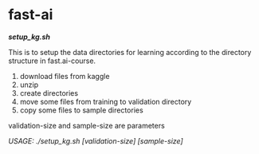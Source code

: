 # fast-ai

___setup_kg.sh___

This is to setup the data directories for learning according to the directory structure in fast.ai-course.
1) download files from kaggle
2) unzip
3) create directories
4) move some files from training to validation directory
5) copy some files to sample directories

validation-size and sample-size are parameters

_USAGE:  ./setup_kg.sh [validation-size] [sample-size]_
